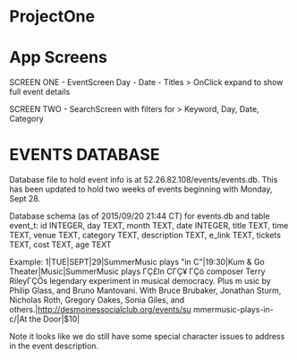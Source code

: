 # ProjectOne

# App Screens
SCREEN ONE - EventScreen
  Day - Date - Titles
    > OnClick expand to show full event details

SCREEN TWO - SearchScreen with filters for
    > Keyword, Day, Date, Category

# EVENTS DATABASE
Database file to hold event info is at 52.26.82.108/events/events.db. This has been updated to hold two weeks of events beginning with Monday, Sept 28.

Database schema (as of 2015/09/20 21:44 CT) for events.db and table event_t:
id INTEGER, day TEXT, month TEXT, date INTEGER, title TEXT, time TEXT, venue TEXT, category TEXT, description TEXT, e_link TEXT, tickets TEXT, cost TEXT, age TEXT

  Example:
  1|TUE|SEPT|29|SummerMusic plays "in C"|19:30|Kum & Go Theater|Music|SummerMusic plays ΓÇ£In CΓÇ¥ ΓÇö composer Terry RileyΓÇÖs legendary experiment in musical democracy. Plus m
  usic by Philip Glass, and Bruno Mantovani. With Bruce Brubaker, Jonathan Sturm, Nicholas Roth, Gregory Oakes, Sonia Giles, and others.|http://desmoinessocialclub.org/events/su
  mmermusic-plays-in-c/|At the Door|$10|

Note it looks like we do still have some special character issues to address in the event description.
